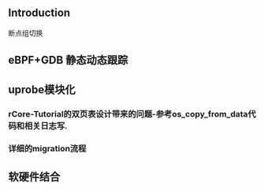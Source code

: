 ## Introduction
断点组切换
## eBPF+GDB 静态动态跟踪
## uprobe模块化
### rCore-Tutorial的双页表设计带来的问题-参考os_copy_from_data代码和相关日志写. 
### 详细的migration流程
## 软硬件结合
